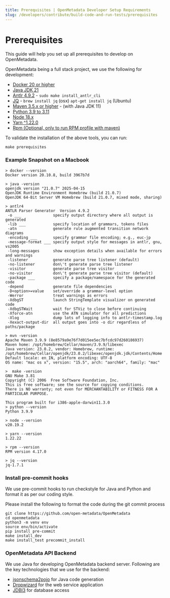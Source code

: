 ```yaml
---
title: Prerequisites | OpenMetadata Developer Setup Requirements
slug: /developers/contribute/build-code-and-run-tests/prerequisites
---
```


# Prerequisites
This guide will help you set up all prerequisites to develop on OpenMetadata.

OpenMetadata being a full stack project, we use the following for development:

- [Docker 20 or higher](https://docs.docker.com/engine/install/)
- [Java JDK 21](https://docs.oracle.com/en/java/javase/21/install/overview-jdk-installation.html)
- [Antlr 4.9.2](https://www.antlr.org/) - `sudo make install_antlr_cli`
- [JQ](https://jqlang.github.io/jq/) - `brew install jq` (osx)  `apt-get install jq` (Ubuntu)
- [Maven 3.5.x or higher](https://maven.apache.org/install.html) - (with Java JDK 11)
- [Python 3.9 to 3.11](https://www.python.org/downloads/)
- [Node 18.x](https://nodejs.org/en/download/)
- [Yarn ^1.22.0](https://classic.yarnpkg.com/lang/en/docs/install/)
- [Rpm (Optional, only to run RPM profile with maven)](https://macappstore.org/rpm/)

To validate the installation of the above tools, you can run: 

```shell
make prerequisites
```

### Example Snapshot on a Macbook

```shell
> docker --version
Docker version 20.10.8, build 3967b7d

> java -version
openjdk version "21.0.7" 2025-04-15
OpenJDK Runtime Environment Homebrew (build 21.0.7)
OpenJDK 64-Bit Server VM Homebrew (build 21.0.7, mixed mode, sharing)

> antlr4
ANTLR Parser Generator  Version 4.9.2
 -o ___              specify output directory where all output is generated
 -lib ___            specify location of grammars, tokens files
 -atn                generate rule augmented transition network diagrams
 -encoding ___       specify grammar file encoding; e.g., euc-jp
 -message-format ___ specify output style for messages in antlr, gnu, vs2005
 -long-messages      show exception details when available for errors and warnings
 -listener           generate parse tree listener (default)
 -no-listener        don\'t generate parse tree listener
 -visitor            generate parse tree visitor
 -no-visitor         don\'t generate parse tree visitor (default)
 -package ___        specify a package/namespace for the generated code
 -depend             generate file dependencies
 -D<option>=value    set/override a grammar-level option
 -Werror             treat warnings as errors
 -XdbgST             launch StringTemplate visualizer on generated code
 -XdbgSTWait         wait for STViz to close before continuing
 -Xforce-atn         use the ATN simulator for all predictions
 -Xlog               dump lots of logging info to antlr-timestamp.log
 -Xexact-output-dir  all output goes into -o dir regardless of paths/package

> mvn -version
Apache Maven 3.9.9 (8e8579a9e76f7d015ee5ec7bfcdc97d260186937)
Maven home: /opt/homebrew/Cellar/maven/3.9.9/libexec
Java version: 23.0.2, vendor: Homebrew, runtime: /opt/homebrew/Cellar/openjdk/23.0.2/libexec/openjdk.jdk/Contents/Home
Default locale: en_IN, platform encoding: UTF-8
OS name: "mac os x", version: "15.5", arch: "aarch64", family: "mac"

>  make -version
GNU Make 3.81
Copyright (C) 2006  Free Software Foundation, Inc.
This is free software; see the source for copying conditions.
There is NO warranty; not even for MERCHANTABILITY or FITNESS FOR A
PARTICULAR PURPOSE.

This program built for i386-apple-darwin11.3.0
> python --version
Python 3.9.9

> node --version
v20.19.2

> yarn --version
1.22.22

> rpm --version
RPM version 4.17.0

> jq --version                                                                                       
jq-1.7.1

```

### Install pre-commit hooks
We use pre-commit hooks to run checkstyle for Java and Python and format it as per our coding style.

Please install the following to format the code during the git commit process

```shell
git clone https://github.com/open-metadata/OpenMetadata
cd openmetadata
python3 -m venv env
source env/bin/activate
pip install pre-commit
make install_dev
make install_test precommit_install
```

### OpenMetadata API Backend

We use Java for developing OpenMetadata backend server. Following are the key technologies that we use for the backend:

- [jsonschema2pojo](https://www.jsonschema2pojo.org/) for Java code generation
- [Dropwizard](https://www.dropwizard.io/en/latest/) for the web service application
- [JDBI3](http://jdbi.org/) for database access
